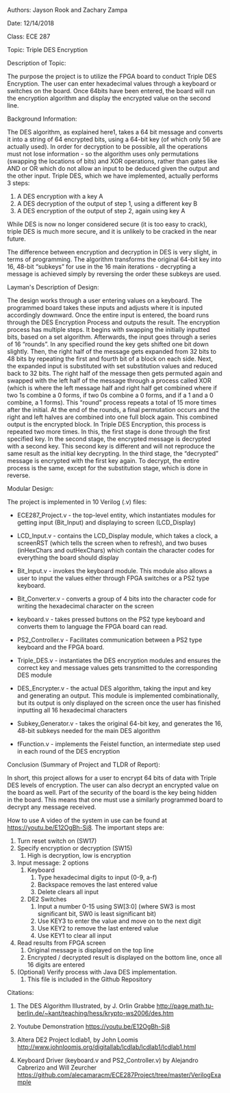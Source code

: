﻿Authors: Jayson Rook and Zachary Zampa
 
Date: 12/14/2018

Class: ECE 287

Topic: Triple DES Encryption




Description of Topic:

The purpose the project is to utilize the FPGA board to conduct Triple DES Encryption. The user can enter hexadecimal values through a keyboard or switches on the board. Once 64bits have been entered, the board will run the encryption algorithm and display the encrypted value on the second line.


Background Information:

The DES algorithm, as explained here1, takes a 64 bit message and converts it into a string of 64 encrypted bits, using a 64-bit key (of which only 56 are actually used). In order for decryption to be possible, all the operations must not lose information - so the algorithm uses only permutations (swapping the locations of bits) and XOR operations, rather than gates like AND or OR which do not allow an input to be deduced given the output and the other input. Triple DES, which we have implemented, actually performs 3 steps:


1. A DES encryption with a key A
2. A DES decryption of the output of step 1, using a different key B
3. A DES encryption of the output of step 2, again using key A


While DES is now no longer considered secure (it is too easy to crack), triple DES is much more secure, and it is unlikely to be cracked in the near future.


The difference between encryption and decryption in DES is very slight, in terms of programming. The algorithm transforms the original 64-bit key into 16, 48-bit “subkeys” for use in the 16 main iterations - decrypting a message is achieved simply by reversing the order these subkeys are used.


Layman's Description of Design:

The design works through a user entering values on a keyboard. The programmed board takes these inputs and adjusts where it is inputed accordingly downward. Once the entire input is entered, the board runs through the DES Encryption Process and outputs the result. The encryption process has multiple steps. It begins with swapping the initially inputted bits, based on a set algorithm. Afterwards, the input goes through a series of 16 “rounds”. In any specified round the key gets shifted one bit down slightly. Then, the right half of the message gets expanded from 32 bits to 48 bits by repeating the first and fourth bit of a block on each side. Next, the expanded input is substituted with set substitution values and reduced back to 32 bits. The right half of the message then gets permuted again and swapped with the left half of the message through a process called XOR (which is where the left message half and right half get combined where if two 1s combine a 0 forms, if two 0s combine a 0 forms, and if a 1 and a 0 combine, a 1 forms).  This “round” process repeats a total of 15 more times after the initial. At the end of the rounds, a final permutation occurs and the right and left halves are combined into one full block again. This combined output is the encrypted block. In Triple DES Encryption, this process is repeated two more times. In this, the first stage is done through the first specified key. In the second stage, the encrypted message is decrypted with a second key. This second key is different and will not reproduce the same result as the initial key decrypting. In the third stage, the “decrypted” message is encrypted with the first key again. To decrypt, the entire process is the same, except for the substitution stage, which is done in reverse.


Modular Design:

The project is implemented in 10 Verilog (.v) files:
* ECE287_Project.v - the top-level entity, which instantiates modules for getting input (Bit_Input) and displaying to screen (LCD_Display)


* LCD_Input.v - contains the LCD_Display module, which takes a clock, a screenRST (which tells the screen when to refresh), and two buses (inHexChars and outHexChars) which contain the character codes for everything the board should display


* Bit_Input.v - invokes the keyboard module. This module also allows a user to input the values either through FPGA switches or a PS2 type keyboard. 


* Bit_Converter.v - converts a group of 4 bits into the character code for writing the hexadecimal character on the screen


* keyboard.v - takes pressed buttons on the PS2 type keyboard and converts them to language the FPGA board can read. 


* PS2_Controller.v - Facilitates communication between a PS2 type keyboard and the FPGA board. 


* Triple_DES.v - instantiates the DES encryption modules and ensures the correct key and message values gets transmitted to the corresponding DES module


* DES_Encrypter.v - the actual DES algorithm, taking the input and key and generating an output. This module is implemented combinationally, but its output is only displayed on the screen once the user has finished inputting all 16 hexadecimal characters


* Subkey_Generator.v - takes the original 64-bit key, and generates the 16, 48-bit subkeys needed for the main DES algorithm


* fFunction.v - implements the Feistel function, an intermediate step used in each round of the DES encryption

Conclusion (Summary of Project and TLDR of Report):

In short, this project allows for a user to encrypt 64 bits of data with Triple DES levels of encryption. The user can also decrypt an encrypted value on the board as well. Part of the security of the board is the key being hidden in the board. This means that one must use a similarly programmed board to decrypt any message received. 


How to use
A video of the system in use can be found at https://youtu.be/E12OgBh-Sj8. The important steps are:
1. Turn reset switch on (SW17)
2. Specify encryption or decryption (SW15)
   1. High is decryption, low is encryption
1. Input message: 2 options
   1. Keyboard
      1. Type hexadecimal digits to input (0-9, a-f)
      2. Backspace removes the last entered value
      3. Delete clears all input
   1. DE2 Switches
      1. Input a number 0-15 using SW[3:0] (where SW3 is most significant bit, SW0 is least significant bit)
      2. Use KEY3 to enter the value and move on to the next digit
      3. Use KEY2 to remove the last entered value
      4. Use KEY1 to clear all input
1. Read results from FPGA screen
   1. Original message is displayed on the top line
   2. Encrypted / decrypted result is displayed on the bottom line, once all 16 digits are entered
1. (Optional) Verify process with Java DES implementation. 
   1. This file is included in the Github Repository




Citations: 
1. The DES Algorithm Illustrated, by J. Orlin Grabbe
http://page.math.tu-berlin.de/~kant/teaching/hess/krypto-ws2006/des.htm 


1. Youtube Demonstration
        https://youtu.be/E12OgBh-Sj8


1. Altera DE2 Project lcdlab1, by John Loomis
http://www.johnloomis.org/digitallab/lcdlab/lcdlab1/lcdlab1.html 


1. Keyboard Driver (keyboard.v and PS2_Controller.v) by Alejandro Cabrerizo and Will Zeurcher
https://github.com/alecamaracm/ECE287Project/tree/master/VerilogExample
